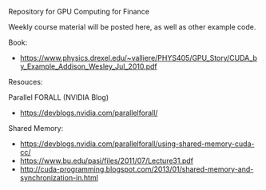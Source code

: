 Repository for GPU Computing for Finance

Weekly course material will be posted here, as well as other example code.

Book:
* https://www.physics.drexel.edu/~valliere/PHYS405/GPU_Story/CUDA_by_Example_Addison_Wesley_Jul_2010.pdf

Resouces:

Parallel FORALL (NVIDIA Blog)
* https://devblogs.nvidia.com/parallelforall/

Shared Memory:
* https://devblogs.nvidia.com/parallelforall/using-shared-memory-cuda-cc/
* https://www.bu.edu/pasi/files/2011/07/Lecture31.pdf
* http://cuda-programming.blogspot.com/2013/01/shared-memory-and-synchronization-in.html
